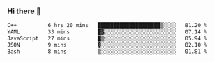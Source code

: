 ### Hi there 👋

<!--START_SECTION:waka-->

```txt
C++          6 hrs 20 mins   ████████████████████▒░░░░   81.20 %
YAML         33 mins         █▓░░░░░░░░░░░░░░░░░░░░░░░   07.14 %
JavaScript   27 mins         █▒░░░░░░░░░░░░░░░░░░░░░░░   05.94 %
JSON         9 mins          ▓░░░░░░░░░░░░░░░░░░░░░░░░   02.10 %
Bash         8 mins          ▒░░░░░░░░░░░░░░░░░░░░░░░░   01.81 %
```

<!--END_SECTION:waka-->
<!--
**Boombag0607/Boombag0607** is a ✨ _special_ ✨ repository because its `README.md` (this file) appears on your GitHub profile.

Here are some ideas to get you started:

- 🔭 I’m currently working on ...
- 🌱 I’m currently learning ...
- 👯 I’m looking to collaborate on ...
- 🤔 I’m looking for help with ...
- 💬 Ask me about ...
- 📫 How to reach me: ...
- 😄 Pronouns: ...
- ⚡ Fun fact: ...
-->
